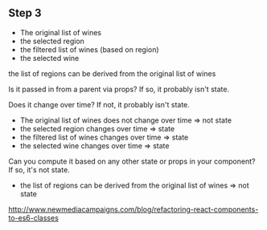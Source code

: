 

## Step 3

- The original list of wines
- the selected region
- the filtered list of wines (based on region)
- the selected wine 

the list of regions can be derived from the original list of wines



Is it passed in from a parent via props? If so, it probably isn't state.


Does it change over time? If not, it probably isn't state.
- The original list of wines does not change over time => not state
- the selected region changes over time => state
- the filtered list of wines changes over time => state
- the selected wine changes over time => state

Can you compute it based on any other state or props in your component? If so, it's not state.
- the list of regions can be derived from the original list of wines => not state

http://www.newmediacampaigns.com/blog/refactoring-react-components-to-es6-classes

